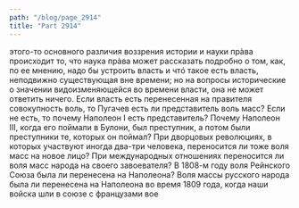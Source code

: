 ```yaml
---
path: "/blog/page_2914"
title: "Part 2914"
---
```


этого-то основного различия воззрения истории и науки прàва происходит то, что наука прàва может рассказать подробно о том, как, по ее мнению, надо бы устроить власть и чтó такое есть власть, неподвижно существующая вне времени; но на вопросы исторические о значении видоизменяющейся во времени власти, она не может ответить ничего.
Если власть есть перенесенная на правителя совокупность воль, то Пугачев есть ли представитель воль масс? Если не есть, то почему Наполеон I есть представитель? Почему Наполеон III, когда его поймали в Булони, был преступник, а потом были преступники те, которых он поймал?
При дворцовых революциях, в которых участвуют иногда два-три человека, переносится ли тоже воля масс на новое лицо? При международных отношениях переносится ли воля масс народа на своего завоевателя? В 1808-м году воля Рейнского Союза была ли перенесена на Наполеона? Воля массы русского народа была ли перенесена на Наполеона во время 1809 года, когда наши войска шли в союзе с французами вое
